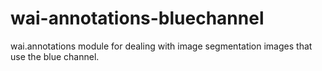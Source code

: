 # wai-annotations-bluechannel
wai.annotations module for dealing with image segmentation images that use the blue channel.
